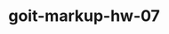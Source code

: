 # goit-markup-hw-07

<!-- <script src="./js/form.js"></script> -->

<!-- $icons: "facebook", "github", "linkedin", "twiter";

@each $iconName in $icons {
    .icon-#{$iconName} {
        background-image: url(../images/#{$iconName}.svg);-ето путь к картинке
        background-color: green;
    }
    Вариант 2
    @mixin generateIcons($iconList) {
        @each $iconName in $icons {
    .icon-#{$iconName} {
        background-image: url(../images/#{$iconName}.svg);-ето путь к картинке
        background-color: green;
        + styles
    }
    }

    @include generateIcons($icons);

    @include generateIcons($icons);

    @include generateIcons($icons);

    @include generateIcons($icons);

Вариант 3

$techIcons: "html", "css", "js";

@include generateIcons($techIcons);
 -->
<!-- $icons: "facebook", "github", "linkedin", "twiter";
$techIcons: "html", "css", "js";


@include generateIcons($techIcons);
@include generateIcons($techIcons);
-->
